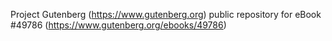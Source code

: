 Project Gutenberg (https://www.gutenberg.org) public repository for eBook #49786 (https://www.gutenberg.org/ebooks/49786)
